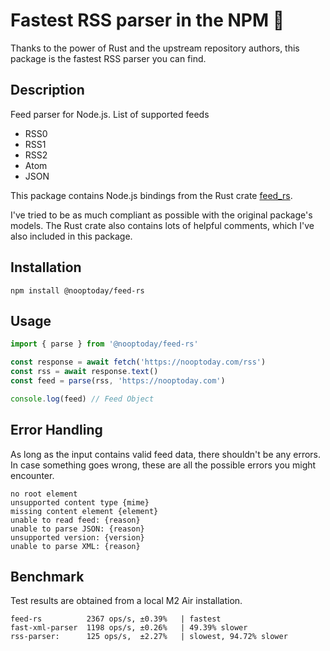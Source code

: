 # Fastest RSS parser in the NPM 🚀

Thanks to the power of Rust and the upstream repository authors, this package is the fastest RSS parser you can find.

## Description

Feed parser for Node.js. List of supported feeds

- RSS0
- RSS1
- RSS2
- Atom
- JSON

This package contains Node.js bindings from the Rust crate [feed_rs](https://github.com/feed-rs/feed-rs).

I've tried to be as much compliant as possible with the original package's models. The Rust crate also contains lots
of helpful comments, which I've also included in this package.

## Installation

`npm install @nooptoday/feed-rs`

## Usage

```typescript
import { parse } from '@nooptoday/feed-rs'

const response = await fetch('https://nooptoday.com/rss')
const rss = await response.text()
const feed = parse(rss, 'https://nooptoday.com')

console.log(feed) // Feed Object
```

## Error Handling

As long as the input contains valid feed data, there shouldn't be any errors. In case something goes wrong, these
are all the possible errors you might encounter.

```
no root element
unsupported content type {mime}
missing content element {element}
unable to read feed: {reason}
unable to parse JSON: {reason}
unsupported version: {version}
unable to parse XML: {reason}
```

## Benchmark

Test results are obtained from a local M2 Air installation.

```
feed-rs          2367 ops/s, ±0.39%   | fastest
fast-xml-parser  1198 ops/s, ±0.26%   | 49.39% slower
rss-parser:      125 ops/s,  ±2.27%   | slowest, 94.72% slower
```
